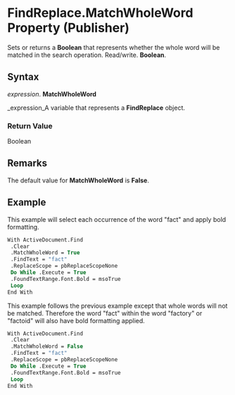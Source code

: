 
# FindReplace.MatchWholeWord Property (Publisher)

Sets or returns a  **Boolean** that represents whether the whole word will be matched in the search operation. Read/write. **Boolean**.


## Syntax

 _expression_. **MatchWholeWord**

 _expression_A variable that represents a  **FindReplace** object.


### Return Value

Boolean


## Remarks

The default value for  **MatchWholeWord** is **False**.


## Example

This example will select each occurrence of the word "fact" and apply bold formatting.


```vb
With ActiveDocument.Find 
 .Clear 
 .MatchWholeWord = True 
 .FindText = "fact" 
 .ReplaceScope = pbReplaceScopeNone 
 Do While .Execute = True 
 .FoundTextRange.Font.Bold = msoTrue 
 Loop 
End With 

```

This example follows the previous example except that whole words will not be matched. Therefore the word "fact" within the word "factory" or "factoid" will also have bold formatting applied.




```vb
With ActiveDocument.Find 
 .Clear 
 .MatchWholeWord = False 
 .FindText = "fact" 
 .ReplaceScope = pbReplaceScopeNone 
 Do While .Execute = True 
 .FoundTextRange.Font.Bold = msoTrue 
 Loop 
End With 

```

